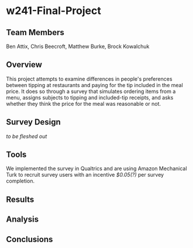 # w241-Final-Project

## Team Members
Ben Attix, Chris Beecroft, Matthew Burke, Brock Kowalchuk

## Overview
This project attempts to examine differences in people's preferences between tipping at restaurants and paying for the tip included in the meal price. It does so through a survey that simulates ordering items from a menu, assigns subjects to tipping and included-tip receipts, and asks whether they think the price for the meal was reasonable or not.

## Survey Design

*to be fleshed out*

## Tools
We implemented the survey in Qualtrics and are using Amazon Mechanical Turk to recruit survey users with an incentive *$0.05(?)* per survey completion.

## Results

## Analysis

## Conclusions
